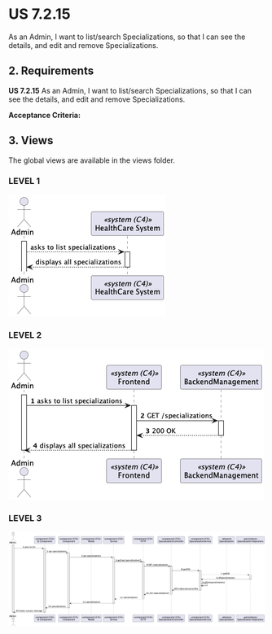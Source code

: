 # US 7.2.15

As an Admin, I want to list/search Specializations, so that I can see the details, and edit and remove Specializations. 

## 2. Requirements


**US 7.2.15**  As an Admin, I want to list/search Specializations, so that I can see the details, and edit and remove Specializations. 


**Acceptance Criteria:**

## 3. Views

The global views are available in the views folder. 

### LEVEL 1

![level1_view](views/level1/process-view.png)

### LEVEL 2

![level2_view](views/level2/process-view.png)

### LEVEL 3

![level3_view](views/level3/process-view.png)


